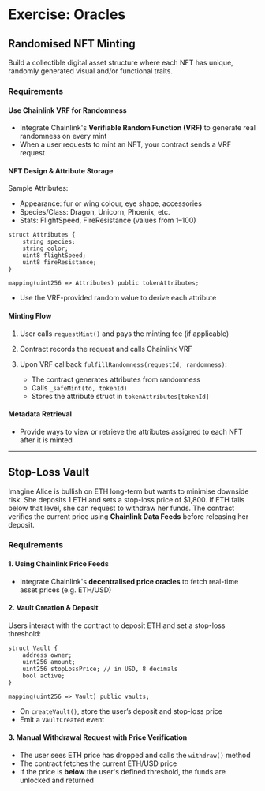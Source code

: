 # Exercise: Oracles

## Randomised NFT Minting

Build a collectible digital asset structure where each NFT has unique, randomly generated visual and/or functional traits.

### Requirements

#### Use Chainlink VRF for Randomness

* Integrate Chainlink's **Verifiable Random Function (VRF)** to generate real randomness on every mint
* When a user requests to mint an NFT, your contract sends a VRF request

#### NFT Design & Attribute Storage

Sample Attributes:

* Appearance: fur or wing colour, eye shape, accessories
* Species/Class: Dragon, Unicorn, Phoenix, etc.
* Stats: FlightSpeed, FireResistance (values from 1–100)

```solidity
struct Attributes {
    string species;
    string color;
    uint8 flightSpeed;
    uint8 fireResistance;
}

mapping(uint256 => Attributes) public tokenAttributes;
```

* Use the VRF-provided random value to derive each attribute

#### Minting Flow

1. User calls `requestMint()` and pays the minting fee (if applicable)
2. Contract records the request and calls Chainlink VRF
3. Upon VRF callback `fulfillRandomness(requestId, randomness)`:

    * The contract generates attributes from randomness
    * Calls `_safeMint(to, tokenId)`
    * Stores the attribute struct in `tokenAttributes[tokenId]`

#### Metadata Retrieval

* Provide ways to view or retrieve the attributes assigned to each NFT after it is minted

---

## Stop-Loss Vault

Imagine Alice is bullish on ETH long-term but wants to minimise downside risk. She deposits 1 ETH and sets a stop-loss price of \$1,800. If ETH falls below that level, she can request to withdraw her funds. The contract verifies the current price using **Chainlink Data Feeds** before releasing her deposit.

### Requirements

#### 1. Using Chainlink Price Feeds

* Integrate Chainlink's **decentralised price oracles** to fetch real-time asset prices (e.g. ETH/USD)

#### 2. Vault Creation & Deposit

Users interact with the contract to deposit ETH and set a stop-loss threshold:

```solidity
struct Vault {
    address owner;
    uint256 amount;
    uint256 stopLossPrice; // in USD, 8 decimals
    bool active;
}

mapping(uint256 => Vault) public vaults;
```

* On `createVault()`, store the user’s deposit and stop-loss price
* Emit a `VaultCreated` event

#### 3. Manual Withdrawal Request with Price Verification

* The user sees ETH price has dropped and calls the `withdraw()` method
* The contract fetches the current ETH/USD price
* If the price is **below** the user's defined threshold, the funds are unlocked and returned
